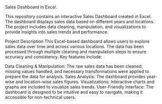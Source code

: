 Sales Dashboard in Excel.

This repository contains an interactive Sales Dashboard created in Excel. The dashboard displays sales data based on different years and locations. The project includes data cleaning, manipulation, and visualizations to provide insights into sales trends and performance.

Project Description
This Excel-based dashboard allows users to explore sales data over time and across various locations. The data has been processed through multiple cleaning and manipulation steps to ensure accuracy and consistency. Key features include:

Data Cleaning & Manipulation: The raw sales data has been cleaned, missing values handled, and necessary transformations were applied to prepare the data for analysis.
Sales Analysis: The dashboard provides year-wise and location-wise sales figures.
Visualizations: Interactive charts and graphs are included to visualize sales trends.
User-Friendly Interface: The dashboard is designed to be intuitive and easy to navigate, making it accessible for non-technical users.
